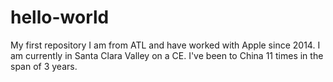# hello-world
My first repository
I am from ATL and have worked with Apple since 2014. I am currently in Santa Clara Valley on a CE. I've been to China 11 times in the span of 3 years.
